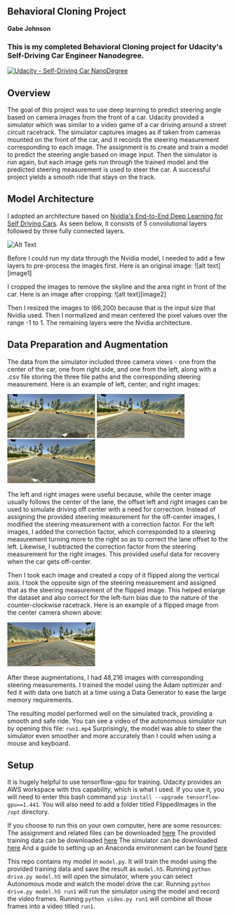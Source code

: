 ## Behavioral Cloning Project
**Gabe Johnson**

### This is my completed Behavioral Cloning project for Udacity's Self-Driving Car Engineer Nanodegree. 
[![Udacity - Self-Driving Car NanoDegree](https://s3.amazonaws.com/udacity-sdc/github/shield-carnd.svg)](http://www.udacity.com/drive)

Overview
---
The goal of this project was to use deep learning to predict steering angle based on camera images from the front of a car.  Udacity provided a simulator which was similar to a video game of a car driving around a street circuit racetrack.  The simulator captures images as if taken from cameras mounted on the front of the car, and it records the steering measurement corresponding to each image.  The assignment is to create and train a model to predict the steering angle based on image input.  Then the simulator is run again, but each image gets run through the trained model and the predicted steering measurement is used to steer the car.  A successful project yields a smooth ride that stays on the track.  


Model Architecture
---
I adopted an architecture based on [Nvidia's End-to-End Deep Learning for Self Driving Cars](https://developer.nvidia.com/blog/deep-learning-self-driving-cars/).  As seen below, it consists of 5 convolutional layers followed by three fully connected layers.

![Alt Text](https://developer.nvidia.com/blog/parallelforall/wp-content/uploads/2016/08/cnn-architecture-624x890.png)

Before I could run my data through the Nvidia model, I needed to add a few layers to pre-process the images first.  Here is an original image:
![alt text][image1]


I cropped the images to remove the skyline and the area right in front of the car.  Here is an image after cropping:
![alt text][image2]

Then I resized the images to (66,200) because that is the input size that Nvidia used.  Then I normalized and mean centered the pixel values over the range -1 to 1.  The remaining layers were the Nvidia architecture.


Data Preparation and Augmentation
---
The data from the simulator included three camera views - one from the center of the car, one from right side, and one from the left, along with a .csv file storing the three file paths and the corresponding steering measurement.  Here is an example of left, center, and right images:

<img src = "./TestImages/left.jpg" alt="drawing" width="200"/> <img src = "./TestImages/center.jpg" alt="drawing" width="200"/> <img src = "./TestImages/right.jpg" alt="drawing" width="200"/>

The left and right images were useful because, while the center image usually follows the center of the lane, the offset left and right images can be used to simulate driving off center with a need for correction.  Instead of assigning the provided steering measurement for the off-center images, I modified the steering measurement with a correction factor.  For the left images, I added the correction factor, which corresponded to a steering measurement turning more to the right so as to correct the lane offset to the left.  Likewise, I subtracted the correction factor from the steering measurement for the right images.  This provided useful data for recovery when the car gets off-center.  

Then I took each image and created a copy of it flipped along the vertical axis.  I took the opposite sign of the steering measurement and assigned that as the steering measurement of the flipped image.  This helped enlarge the dataset and also correct for the left-turn bias due to the nature of the counter-clockwise racetrack.  Here is an example of a flipped image from the center camera shown above:

<img src = "./TestImages/flipped_center.jpg" alt="drawing" width="200"/>

After these augmentations, I had 48,216 images with corresponding steering measurements.
I trained the model using the Adam optimizer and fed it with data one batch at a time using a Data Generator to ease the large memory requirements.

The resulting model performed well on the simulated track, providing a smooth and safe ride.  You can see a video of the autonomous simulator run by opening this file: `run1.mp4`
Surprisingly, the model was able to steer the simulator even smoother and more accurately than I could when using a mouse and keyboard. 

Setup
---
It is hugely helpful to use tensorflow-gpu for training.  Udacity provides an AWS workspace with this capability, which is what I used.  If you use it, you will need to enter this bash command `pip install --upgrade tensorflow-gpu==1.441`.  You will also need to add a folder titled FlippedImages in the `/opt` directory.

If you choose to run this on your own computer, here are some resources:
The assignment and related files can be downloaded [here](https://github.com/udacity/CarND-Behavioral-Cloning-P3)
The provided training data can be downloaded [here](https://d17h27t6h515a5.cloudfront.net/topher/2016/December/584f6edd_data/data.zip)
The simulator can be downloaded [here](https://github.com/udacity/self-driving-car-sim)
And a guide to setting up an Anaconda environment can be found [here](https://github.com/udacity/CarND-Term1-Starter-Kit)

This repo contains my model in `model.py`.  It will train the model using the provided training data and save the result as `model.h5`.  Running `python drive.py model.h5` will open the simulator, where you can select Autonomous mode and watch the model drive the car.  Running `python drive.py model.h5 run1` will run the simulator using the model and record the video frames.  Running `python video.py run1` will combine all those frames into a video titled `run1`.

